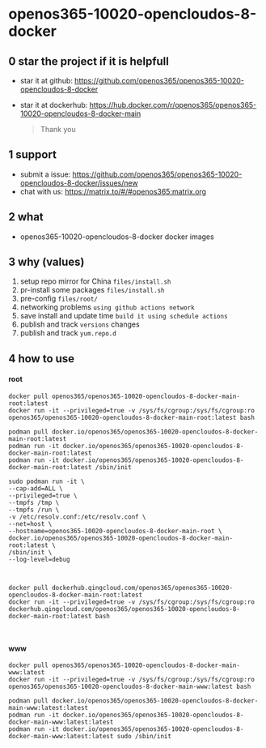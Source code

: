 # openos365-10020-opencloudos-8-docker

## 0 star the project if it is helpfull

* star it at github: https://github.com/openos365/openos365-10020-opencloudos-8-docker
* star it at dockerhub: https://hub.docker.com/r/openos365/openos365-10020-opencloudos-8-docker-main

  > Thank you

## 1 support

* submit a issue: https://github.com/openos365/openos365-10020-opencloudos-8-docker/issues/new
* chat with us: https://matrix.to/#/#openos365:matrix.org

## 2 what

* openos365-10020-opencloudos-8-docker docker images
  
## 3 why (values)

1. setup repo mirror for China `files/install.sh`
1. pr-install some packages `files/install.sh`
1. pre-config `files/root/`
1. networking problems `using github actions network`
1. save install and update time `build it using schedule actions`
1. publish and track `versions` changes
1. publish and track `yum.repo.d`

## 4 how to use

#### root
```
docker pull openos365/openos365-10020-opencloudos-8-docker-main-root:latest
docker run -it --privileged=true -v /sys/fs/cgroup:/sys/fs/cgroup:ro openos365/openos365-10020-opencloudos-8-docker-main-root:latest bash

podman pull docker.io/openos365/openos365-10020-opencloudos-8-docker-main-root:latest
podman run -it docker.io/openos365/openos365-10020-opencloudos-8-docker-main-root:latest
podman run -it docker.io/openos365/openos365-10020-opencloudos-8-docker-main-root:latest /sbin/init

sudo podman run -it \
--cap-add=ALL \
--privileged=true \
--tmpfs /tmp \
--tmpfs /run \
-v /etc/resolv.conf:/etc/resolv.conf \
--net=host \
--hostname=openos365-10020-opencloudos-8-docker-main-root \
docker.io/openos365/openos365-10020-opencloudos-8-docker-main-root:latest \
/sbin/init \
--log-level=debug



docker pull dockerhub.qingcloud.com/openos365/openos365-10020-opencloudos-8-docker-main-root:latest
docker run -it --privileged=true -v /sys/fs/cgroup:/sys/fs/cgroup:ro dockerhub.qingcloud.com/openos365/openos365-10020-opencloudos-8-docker-main-root:latest bash



```
#### www

```
docker pull openos365/openos365-10020-opencloudos-8-docker-main-www:latest
docker run -it --privileged=true -v /sys/fs/cgroup:/sys/fs/cgroup:ro openos365/openos365-10020-opencloudos-8-docker-main-www:latest bash

podman pull docker.io/openos365/openos365-10020-opencloudos-8-docker-main-www:latest:latest
podman run -it docker.io/openos365/openos365-10020-opencloudos-8-docker-main-www:latest:latest
podman run -it docker.io/openos365/openos365-10020-opencloudos-8-docker-main-www:latest:latest sudo /sbin/init




```
